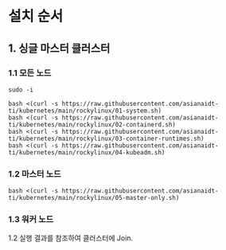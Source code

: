 # 설치 순서

## 1. 싱글 마스터 클러스터

### 1.1 모든 노드

```
sudo -i
```
```
bash <(curl -s https://raw.githubusercontent.com/asianaidt-ti/kubernetes/main/rockylinux/01-system.sh)
bash <(curl -s https://raw.githubusercontent.com/asianaidt-ti/kubernetes/main/rockylinux/02-containerd.sh)
bash <(curl -s https://raw.githubusercontent.com/asianaidt-ti/kubernetes/main/rockylinux/03-container-runtimes.sh)
bash <(curl -s https://raw.githubusercontent.com/asianaidt-ti/kubernetes/main/rockylinux/04-kubeadm.sh)
```

### 1.2 마스터 노드

```
bash <(curl -s https://raw.githubusercontent.com/asianaidt-ti/kubernetes/main/rockylinux/05-master-only.sh)
```

### 1.3 워커 노드

1.2 실행 결과를 참조하여 클러스터에 Join.
